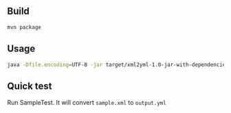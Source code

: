 ## Build

```sh
mvn package
```

## Usage

```sh
java -Dfile.encoding=UTF-8 -jar target/xml2yml-1.0-jar-with-dependencies.jar [input] [output]
```

## Quick test

Run SampleTest. It will convert `sample.xml` to `output.yml`
